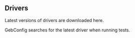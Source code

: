 Drivers
-------

Latest versions of drivers are downloaded here.

GebConfig searches for the latest driver when running tests.

